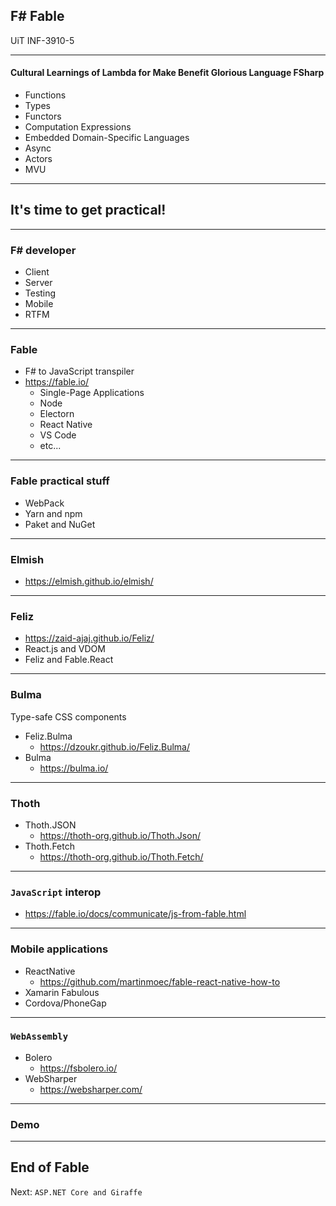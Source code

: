 <!-- .slide: data-background="#000000" -->
## F# Fable

UiT INF-3910-5

---

####  Cultural Learnings of Lambda for Make Benefit Glorious Language FSharp

* Functions
* Types
* Functors
* Computation Expressions
* Embedded Domain-Specific Languages
* Async
* Actors
* MVU

---

## It's time to get practical!

---

### F# developer

* Client
* Server
* Testing
* Mobile
* RTFM

---

### Fable

* F# to JavaScript transpiler
* https://fable.io/
    * Single-Page Applications
    * Node
    * Electorn
    * React Native
    * VS Code
    * etc...

---

### Fable practical stuff

* WebPack
* Yarn and npm
* Paket and NuGet

---

### Elmish

* https://elmish.github.io/elmish/

---

### Feliz

* https://zaid-ajaj.github.io/Feliz/
* React.js and VDOM
* Feliz and Fable.React

---

### Bulma

Type-safe CSS components

* Feliz.Bulma
    * https://dzoukr.github.io/Feliz.Bulma/
* Bulma
    * https://bulma.io/

---

### Thoth

* Thoth.JSON
    * https://thoth-org.github.io/Thoth.Json/
* Thoth.Fetch
    * https://thoth-org.github.io/Thoth.Fetch/

---

### `JavaScript` interop

* https://fable.io/docs/communicate/js-from-fable.html

---

### Mobile applications

* ReactNative
    * https://github.com/martinmoec/fable-react-native-how-to
* Xamarin Fabulous
* Cordova/PhoneGap

---

### `WebAssembly`

* Bolero
    * https://fsbolero.io/
* WebSharper
    * https://websharper.com/

---

### Demo

---

<!-- .slide: data-background="#000000" -->
## End of Fable

Next: `ASP.NET Core and Giraffe`


